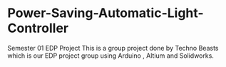 # Power-Saving-Automatic-Light-Controller
Semester 01 EDP Project
This is a group project done by Techno Beasts which is our EDP project group using Arduino , Altium and Solidworks.
